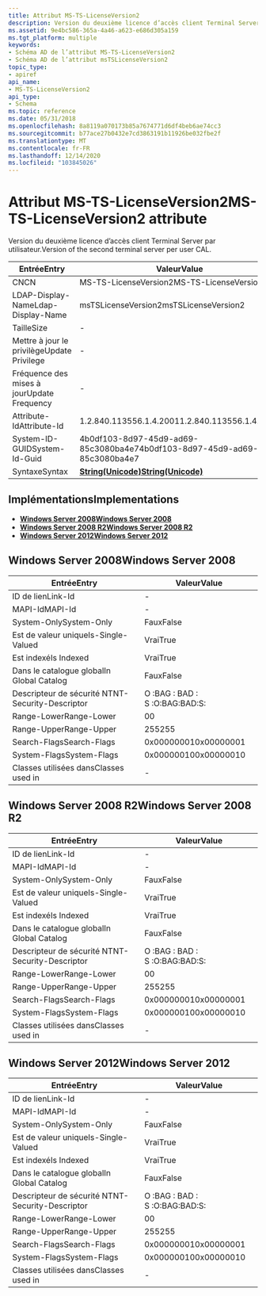 ```yaml
---
title: Attribut MS-TS-LicenseVersion2
description: Version du deuxième licence d’accès client Terminal Server par utilisateur.
ms.assetid: 9e4bc586-365a-4a46-a623-e686d305a159
ms.tgt_platform: multiple
keywords:
- Schéma AD de l’attribut MS-TS-LicenseVersion2
- Schéma AD de l’attribut msTSLicenseVersion2
topic_type:
- apiref
api_name:
- MS-TS-LicenseVersion2
api_type:
- Schema
ms.topic: reference
ms.date: 05/31/2018
ms.openlocfilehash: 8a8119a070173b85a7674771d6df4beb6ae74cc3
ms.sourcegitcommit: b77ace27b0432e7cd3863191b11926be032fbe2f
ms.translationtype: MT
ms.contentlocale: fr-FR
ms.lasthandoff: 12/14/2020
ms.locfileid: "103845026"
---
```

# <a name="ms-ts-licenseversion2-attribute"></a><span data-ttu-id="cc794-105">Attribut MS-TS-LicenseVersion2</span><span class="sxs-lookup"><span data-stu-id="cc794-105">MS-TS-LicenseVersion2 attribute</span></span>

<span data-ttu-id="cc794-106">Version du deuxième licence d’accès client Terminal Server par utilisateur.</span><span class="sxs-lookup"><span data-stu-id="cc794-106">Version of the second terminal server per user CAL.</span></span>



| <span data-ttu-id="cc794-107">Entrée</span><span class="sxs-lookup"><span data-stu-id="cc794-107">Entry</span></span> | <span data-ttu-id="cc794-108">Valeur</span><span class="sxs-lookup"><span data-stu-id="cc794-108">Value</span></span> |
|-------------------|---------------------------------------------|
| <span data-ttu-id="cc794-109">CN</span><span class="sxs-lookup"><span data-stu-id="cc794-109">CN</span></span>                | <span data-ttu-id="cc794-110">MS-TS-LicenseVersion2</span><span class="sxs-lookup"><span data-stu-id="cc794-110">MS-TS-LicenseVersion2</span></span>                       |
| <span data-ttu-id="cc794-111">LDAP-Display-Name</span><span class="sxs-lookup"><span data-stu-id="cc794-111">Ldap-Display-Name</span></span> | <span data-ttu-id="cc794-112">msTSLicenseVersion2</span><span class="sxs-lookup"><span data-stu-id="cc794-112">msTSLicenseVersion2</span></span>                         |
| <span data-ttu-id="cc794-113">Taille</span><span class="sxs-lookup"><span data-stu-id="cc794-113">Size</span></span>              | \-                                          |
| <span data-ttu-id="cc794-114">Mettre à jour le privilège</span><span class="sxs-lookup"><span data-stu-id="cc794-114">Update Privilege</span></span>  | \-                                          |
| <span data-ttu-id="cc794-115">Fréquence des mises à jour</span><span class="sxs-lookup"><span data-stu-id="cc794-115">Update Frequency</span></span>  | \-                                          |
| <span data-ttu-id="cc794-116">Attribute-Id</span><span class="sxs-lookup"><span data-stu-id="cc794-116">Attribute-Id</span></span>      | <span data-ttu-id="cc794-117">1.2.840.113556.1.4.2001</span><span class="sxs-lookup"><span data-stu-id="cc794-117">1.2.840.113556.1.4.2001</span></span>                     |
| <span data-ttu-id="cc794-118">System-ID-GUID</span><span class="sxs-lookup"><span data-stu-id="cc794-118">System-Id-Guid</span></span>    | <span data-ttu-id="cc794-119">4b0df103-8d97-45d9-ad69-85c3080ba4e7</span><span class="sxs-lookup"><span data-stu-id="cc794-119">4b0df103-8d97-45d9-ad69-85c3080ba4e7</span></span>        |
| <span data-ttu-id="cc794-120">Syntaxe</span><span class="sxs-lookup"><span data-stu-id="cc794-120">Syntax</span></span>            | [<span data-ttu-id="cc794-121">**String(Unicode)**</span><span class="sxs-lookup"><span data-stu-id="cc794-121">**String(Unicode)**</span></span>](s-string-unicode.md) |



## <a name="implementations"></a><span data-ttu-id="cc794-122">Implémentations</span><span class="sxs-lookup"><span data-stu-id="cc794-122">Implementations</span></span>

-   [<span data-ttu-id="cc794-123">**Windows Server 2008**</span><span class="sxs-lookup"><span data-stu-id="cc794-123">**Windows Server 2008**</span></span>](#windows-server-2008)
-   [<span data-ttu-id="cc794-124">**Windows Server 2008 R2**</span><span class="sxs-lookup"><span data-stu-id="cc794-124">**Windows Server 2008 R2**</span></span>](#windows-server-2008-r2)
-   [<span data-ttu-id="cc794-125">**Windows Server 2012**</span><span class="sxs-lookup"><span data-stu-id="cc794-125">**Windows Server 2012**</span></span>](#windows-server-2012)

## <a name="windows-server-2008"></a><span data-ttu-id="cc794-126">Windows Server 2008</span><span class="sxs-lookup"><span data-stu-id="cc794-126">Windows Server 2008</span></span>



| <span data-ttu-id="cc794-127">Entrée</span><span class="sxs-lookup"><span data-stu-id="cc794-127">Entry</span></span> | <span data-ttu-id="cc794-128">Valeur</span><span class="sxs-lookup"><span data-stu-id="cc794-128">Value</span></span> |
|------------------------|--------------|
| <span data-ttu-id="cc794-129">ID de lien</span><span class="sxs-lookup"><span data-stu-id="cc794-129">Link-Id</span></span>                | \-           |
| <span data-ttu-id="cc794-130">MAPI-Id</span><span class="sxs-lookup"><span data-stu-id="cc794-130">MAPI-Id</span></span>                | \-           |
| <span data-ttu-id="cc794-131">System-Only</span><span class="sxs-lookup"><span data-stu-id="cc794-131">System-Only</span></span>            | <span data-ttu-id="cc794-132">Faux</span><span class="sxs-lookup"><span data-stu-id="cc794-132">False</span></span>        |
| <span data-ttu-id="cc794-133">Est de valeur unique</span><span class="sxs-lookup"><span data-stu-id="cc794-133">Is-Single-Valued</span></span>       | <span data-ttu-id="cc794-134">Vrai</span><span class="sxs-lookup"><span data-stu-id="cc794-134">True</span></span>         |
| <span data-ttu-id="cc794-135">Est indexé</span><span class="sxs-lookup"><span data-stu-id="cc794-135">Is Indexed</span></span>             | <span data-ttu-id="cc794-136">Vrai</span><span class="sxs-lookup"><span data-stu-id="cc794-136">True</span></span>         |
| <span data-ttu-id="cc794-137">Dans le catalogue global</span><span class="sxs-lookup"><span data-stu-id="cc794-137">In Global Catalog</span></span>      | <span data-ttu-id="cc794-138">Faux</span><span class="sxs-lookup"><span data-stu-id="cc794-138">False</span></span>        |
| <span data-ttu-id="cc794-139">Descripteur de sécurité NT</span><span class="sxs-lookup"><span data-stu-id="cc794-139">NT-Security-Descriptor</span></span> | <span data-ttu-id="cc794-140">O :BAG : BAD : S :</span><span class="sxs-lookup"><span data-stu-id="cc794-140">O:BAG:BAD:S:</span></span> |
| <span data-ttu-id="cc794-141">Range-Lower</span><span class="sxs-lookup"><span data-stu-id="cc794-141">Range-Lower</span></span>            | <span data-ttu-id="cc794-142">0</span><span class="sxs-lookup"><span data-stu-id="cc794-142">0</span></span>            |
| <span data-ttu-id="cc794-143">Range-Upper</span><span class="sxs-lookup"><span data-stu-id="cc794-143">Range-Upper</span></span>            | <span data-ttu-id="cc794-144">255</span><span class="sxs-lookup"><span data-stu-id="cc794-144">255</span></span>          |
| <span data-ttu-id="cc794-145">Search-Flags</span><span class="sxs-lookup"><span data-stu-id="cc794-145">Search-Flags</span></span>           | <span data-ttu-id="cc794-146">0x00000001</span><span class="sxs-lookup"><span data-stu-id="cc794-146">0x00000001</span></span>   |
| <span data-ttu-id="cc794-147">System-Flags</span><span class="sxs-lookup"><span data-stu-id="cc794-147">System-Flags</span></span>           | <span data-ttu-id="cc794-148">0x00000010</span><span class="sxs-lookup"><span data-stu-id="cc794-148">0x00000010</span></span>   |
| <span data-ttu-id="cc794-149">Classes utilisées dans</span><span class="sxs-lookup"><span data-stu-id="cc794-149">Classes used in</span></span>        | \-           |



## <a name="windows-server-2008-r2"></a><span data-ttu-id="cc794-150">Windows Server 2008 R2</span><span class="sxs-lookup"><span data-stu-id="cc794-150">Windows Server 2008 R2</span></span>



| <span data-ttu-id="cc794-151">Entrée</span><span class="sxs-lookup"><span data-stu-id="cc794-151">Entry</span></span> | <span data-ttu-id="cc794-152">Valeur</span><span class="sxs-lookup"><span data-stu-id="cc794-152">Value</span></span> |
|------------------------|--------------|
| <span data-ttu-id="cc794-153">ID de lien</span><span class="sxs-lookup"><span data-stu-id="cc794-153">Link-Id</span></span>                | \-           |
| <span data-ttu-id="cc794-154">MAPI-Id</span><span class="sxs-lookup"><span data-stu-id="cc794-154">MAPI-Id</span></span>                | \-           |
| <span data-ttu-id="cc794-155">System-Only</span><span class="sxs-lookup"><span data-stu-id="cc794-155">System-Only</span></span>            | <span data-ttu-id="cc794-156">Faux</span><span class="sxs-lookup"><span data-stu-id="cc794-156">False</span></span>        |
| <span data-ttu-id="cc794-157">Est de valeur unique</span><span class="sxs-lookup"><span data-stu-id="cc794-157">Is-Single-Valued</span></span>       | <span data-ttu-id="cc794-158">Vrai</span><span class="sxs-lookup"><span data-stu-id="cc794-158">True</span></span>         |
| <span data-ttu-id="cc794-159">Est indexé</span><span class="sxs-lookup"><span data-stu-id="cc794-159">Is Indexed</span></span>             | <span data-ttu-id="cc794-160">Vrai</span><span class="sxs-lookup"><span data-stu-id="cc794-160">True</span></span>         |
| <span data-ttu-id="cc794-161">Dans le catalogue global</span><span class="sxs-lookup"><span data-stu-id="cc794-161">In Global Catalog</span></span>      | <span data-ttu-id="cc794-162">Faux</span><span class="sxs-lookup"><span data-stu-id="cc794-162">False</span></span>        |
| <span data-ttu-id="cc794-163">Descripteur de sécurité NT</span><span class="sxs-lookup"><span data-stu-id="cc794-163">NT-Security-Descriptor</span></span> | <span data-ttu-id="cc794-164">O :BAG : BAD : S :</span><span class="sxs-lookup"><span data-stu-id="cc794-164">O:BAG:BAD:S:</span></span> |
| <span data-ttu-id="cc794-165">Range-Lower</span><span class="sxs-lookup"><span data-stu-id="cc794-165">Range-Lower</span></span>            | <span data-ttu-id="cc794-166">0</span><span class="sxs-lookup"><span data-stu-id="cc794-166">0</span></span>            |
| <span data-ttu-id="cc794-167">Range-Upper</span><span class="sxs-lookup"><span data-stu-id="cc794-167">Range-Upper</span></span>            | <span data-ttu-id="cc794-168">255</span><span class="sxs-lookup"><span data-stu-id="cc794-168">255</span></span>          |
| <span data-ttu-id="cc794-169">Search-Flags</span><span class="sxs-lookup"><span data-stu-id="cc794-169">Search-Flags</span></span>           | <span data-ttu-id="cc794-170">0x00000001</span><span class="sxs-lookup"><span data-stu-id="cc794-170">0x00000001</span></span>   |
| <span data-ttu-id="cc794-171">System-Flags</span><span class="sxs-lookup"><span data-stu-id="cc794-171">System-Flags</span></span>           | <span data-ttu-id="cc794-172">0x00000010</span><span class="sxs-lookup"><span data-stu-id="cc794-172">0x00000010</span></span>   |
| <span data-ttu-id="cc794-173">Classes utilisées dans</span><span class="sxs-lookup"><span data-stu-id="cc794-173">Classes used in</span></span>        | \-           |



## <a name="windows-server-2012"></a><span data-ttu-id="cc794-174">Windows Server 2012</span><span class="sxs-lookup"><span data-stu-id="cc794-174">Windows Server 2012</span></span>



| <span data-ttu-id="cc794-175">Entrée</span><span class="sxs-lookup"><span data-stu-id="cc794-175">Entry</span></span> | <span data-ttu-id="cc794-176">Valeur</span><span class="sxs-lookup"><span data-stu-id="cc794-176">Value</span></span> |
|------------------------|--------------|
| <span data-ttu-id="cc794-177">ID de lien</span><span class="sxs-lookup"><span data-stu-id="cc794-177">Link-Id</span></span>                | \-           |
| <span data-ttu-id="cc794-178">MAPI-Id</span><span class="sxs-lookup"><span data-stu-id="cc794-178">MAPI-Id</span></span>                | \-           |
| <span data-ttu-id="cc794-179">System-Only</span><span class="sxs-lookup"><span data-stu-id="cc794-179">System-Only</span></span>            | <span data-ttu-id="cc794-180">Faux</span><span class="sxs-lookup"><span data-stu-id="cc794-180">False</span></span>        |
| <span data-ttu-id="cc794-181">Est de valeur unique</span><span class="sxs-lookup"><span data-stu-id="cc794-181">Is-Single-Valued</span></span>       | <span data-ttu-id="cc794-182">Vrai</span><span class="sxs-lookup"><span data-stu-id="cc794-182">True</span></span>         |
| <span data-ttu-id="cc794-183">Est indexé</span><span class="sxs-lookup"><span data-stu-id="cc794-183">Is Indexed</span></span>             | <span data-ttu-id="cc794-184">Vrai</span><span class="sxs-lookup"><span data-stu-id="cc794-184">True</span></span>         |
| <span data-ttu-id="cc794-185">Dans le catalogue global</span><span class="sxs-lookup"><span data-stu-id="cc794-185">In Global Catalog</span></span>      | <span data-ttu-id="cc794-186">Faux</span><span class="sxs-lookup"><span data-stu-id="cc794-186">False</span></span>        |
| <span data-ttu-id="cc794-187">Descripteur de sécurité NT</span><span class="sxs-lookup"><span data-stu-id="cc794-187">NT-Security-Descriptor</span></span> | <span data-ttu-id="cc794-188">O :BAG : BAD : S :</span><span class="sxs-lookup"><span data-stu-id="cc794-188">O:BAG:BAD:S:</span></span> |
| <span data-ttu-id="cc794-189">Range-Lower</span><span class="sxs-lookup"><span data-stu-id="cc794-189">Range-Lower</span></span>            | <span data-ttu-id="cc794-190">0</span><span class="sxs-lookup"><span data-stu-id="cc794-190">0</span></span>            |
| <span data-ttu-id="cc794-191">Range-Upper</span><span class="sxs-lookup"><span data-stu-id="cc794-191">Range-Upper</span></span>            | <span data-ttu-id="cc794-192">255</span><span class="sxs-lookup"><span data-stu-id="cc794-192">255</span></span>          |
| <span data-ttu-id="cc794-193">Search-Flags</span><span class="sxs-lookup"><span data-stu-id="cc794-193">Search-Flags</span></span>           | <span data-ttu-id="cc794-194">0x00000001</span><span class="sxs-lookup"><span data-stu-id="cc794-194">0x00000001</span></span>   |
| <span data-ttu-id="cc794-195">System-Flags</span><span class="sxs-lookup"><span data-stu-id="cc794-195">System-Flags</span></span>           | <span data-ttu-id="cc794-196">0x00000010</span><span class="sxs-lookup"><span data-stu-id="cc794-196">0x00000010</span></span>   |
| <span data-ttu-id="cc794-197">Classes utilisées dans</span><span class="sxs-lookup"><span data-stu-id="cc794-197">Classes used in</span></span>        | \-           |



 

 




